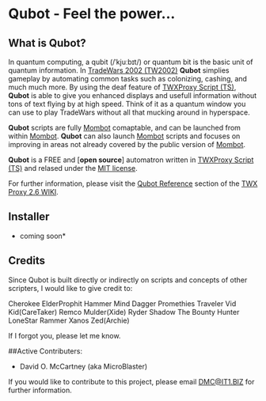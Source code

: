 # Qubot - Feel the power...

## What is Qubot?

In quantum computing, a qubit (/ˈkjuːbɪt/) or quantum bit is the basic unit of quantum information. In [TradeWars 2002 (TW2002)](http://www.eisonline.com) **Qubot** simplies gameplay by automating common tasks such as colonizing, cashing, and much much more. By using the deaf feature of [TWXProxy Script (TS)](https://github.com/MicroBlaster/TWXProxy/wiki/Scripting-Reference), **Qubot** is able to give you enhanced displays and usefull information without tons of text flying by at high speed. Think of it as a quantum window you can use to play TradeWars without all that mucking around in hyperspace.

**Qubot** scripts are fully [Mombot](https://github.com/MicroBlaster/TWXProxy/wiki/Mombot-Reference) comaptable, and can be launched from within [Mombot](https://github.com/MicroBlaster/TWXProxy/wiki/Mombot-Reference). **Qubot** can also launch [Mombot](https://github.com/MicroBlaster/TWXProxy/wiki/Mombot-Reference) scripts and focuses on improving in areas not already covered by the public version of [Mombot](https://github.com/MicroBlaster/TWXProxy/wiki/Mombot-Reference).

**Qubot** is a FREE and [**open source**] automatron written in [TWXProxy Script (TS)](https://github.com/erikh/twxproxy) and relased under the [MIT license](https://github.com/MicroBlaster/Qubot/LICENSE.MD).

For further information, please visit the [Qubot Reference](https://github.com/MicroBlaster/TWXProxy/wiki/Qubot-Reference) section of the [TWX Proxy 2.6 WIKI](https://github.com/MicroBlaster/TWXProxy/wiki).

## Installer

* coming soon*

## Credits

Since Qubot is built directly or indirectly on scripts and concepts of other scripters, I would like to give credit to:

Cherokee
ElderProphit
Hammer
Mind Dagger
Promethies
Traveler
Vid Kid(CareTaker)
Remco Mulder(Xide)
Ryder
Shadow
The Bounty Hunter
LoneStar
Rammer
Xanos
Zed(Archie)

If I forgot you, please let me know.

##Active Contributers:

* David O. McCartney (aka MicroBlaster)

If you would like to contribute to this project, please email DMC@IT1.BIZ for further information.
